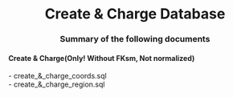 <h1 align='center'>Create & Charge Database</h1>
<h3 align='center'>Summary of the following documents</h3>
<h4 align='center left'>Create & Charge(Only! Without FKsm, Not normalized)</h4> 
- create_&_charge_coords.sql </br>
- create_&_charge_region.sql </br>

